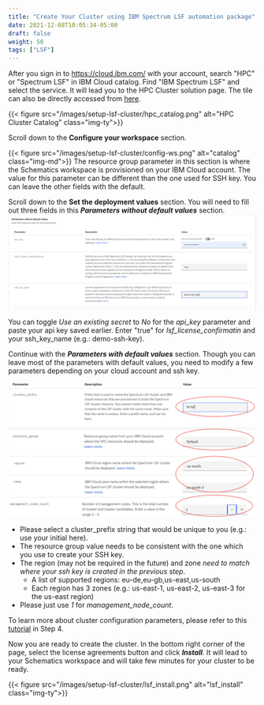 ```yaml
---
title: "Create Your Cluster using IBM Spectrum LSF automation package"
date: 2021-12-08T10:05:34-05:00
draft: false
weight: 50 
tags: ["LSF"]
---
```



After you sign in to https://cloud.ibm.com/ with your account, search "HPC" or
"Spectrum LSF" in IBM Cloud catalog. Find "IBM Spectrum LSF" and select the
service. It will lead you to the HPC Cluster solution page. The tile can also be
directly accessed from
[here](https://cloud.ibm.com/catalog/content/terraform-1623200063-71606cab-c6e1-4f95-a47a-2ce541dcbed8-global).

{{< figure src="/images/setup-lsf-cluster/hpc_catalog.png" alt="HPC Cluster Catalog" class="img-ty">}}

Scroll down to the **Configure your workspace** section.
<!--![catalog](/images/setup-lsf-cluster/config-ws.png)-->
{{< figure src="/images/setup-lsf-cluster/config-ws.png" alt="catalog" class="img-md">}}
The resource group parameter in this section is where the Schematics workspace is provisioned on your IBM Cloud account. 
The value for this parameter can be different than the one used for SSH key.
You can leave the other fields with the default.

Scroll down to the **Set the deployment values** section. You will need to fill out three fields in this **_Parameters without default values_** section.
![catalog](/images/setup-lsf-cluster/hpc_required_values.png)

You can toggle _Use an existing secret_ to _No_ for the _api_key_ parameter and paste your api key saved earlier.
Enter "true" for _lsf_license_confirmatin_ and your ssh_key_name (e.g.: demo-ssh-key).

Continue with the **_Parameters with default values_** section. Though you can leave most of the parameters with default values, you need to
modify a few parameters depending on your cloud account and ssh key.

![catalog](/images/setup-lsf-cluster/hpc_fixed_values.png)

* Please select a cluster_prefix string that would be unique to you (e.g.: use your initial here).
* The resource group value needs to be consistent with the one which you use to create your SSH key.
* The region (may not be required in the future) and zone *need to match where your ssh key is created in the previous step*.
  * A list of supported regions: eu-de,eu-gb,us-east,us-south
  * Each region has 3 zones (e.g.: us-east-1, us-east-2, us-east-3 for the us-east region)
* Please just use _1_ for _management_node_count_.

To learn more about cluster configuration parameters, please refer to this [tutorial](https://cloud.ibm.com/docs/ibm-spectrum-lsf?topic=ibm-spectrum-lsf-using-hpc-cluster) in Step 4.

Now you are ready to create the cluster. In the bottom right corner of the page, select the license agreements button and click **_Install_**. It will lead to your Schematics workspace and will take few minutes for your cluster to be ready.
<!--![catalog](/images/setup-lsf-cluster/lsf_install.png)-->
{{< figure src="/images/setup-lsf-cluster/lsf_install.png" alt="lsf_install" class="img-ty">}}
